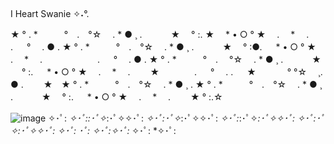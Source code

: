 ## 

I Heart Swanie ✧˖°.

★ ° . *　　　°　.　°☆ 　. * ● ¸ 
. 　　　★ 　° :. ★　 * • ○ ° ★　 
.　 * 　.　 　　　　　. 　 
° 　. ● . ★ ° . *　　　°　.　°☆ 
　. * ● ¸ . 　　　★ 　° :●. 　 * 
• ○ ° ★　 .　 * 　.　 　　　　　.
 　 ° 　. ● . ★ ° . *　　　°　.　
°☆ 　. * ● ¸ . 　　　★ 　
° :. 　 * • ○ ° ★　 .　 * 　.　 
　★　　　　. 　 ° 　.  . 　    ★　 　　
° °☆ 　¸. ● . 　　★　★ 
° . *　　　°　.　°☆ 　. * ● ¸ . 
★ ° . *　　　°　.　°☆ 　. * ● ¸ 
. 　　　★ 　° :. 　 * • ○ ° ★　 
.　 * 　.　 　★     ° :.☆
 
![image](https://github.com/IHeartSwanie/IHeartSwanie/assets/170365983/d066f417-3944-4e48-8526-d2b245ddd5f2)
✧･ﾟ: *✧･ﾟ::･ﾟ✧*:･ﾟ✧✧･ﾟ: *✧･ﾟ:･ﾟ✧*:･ﾟ✧✧･ﾟ: *✧･ﾟ:*:･ﾟ✧*:･ﾟ✧✧･ﾟ: *✧･ﾟ:･ﾟ✧*:･ﾟ✧✧･ﾟ: *✧･ﾟ:* ･ﾟ: *✧･ﾟ:*✧･ﾟ:* ✧･ﾟ: *✧･ﾟ:
